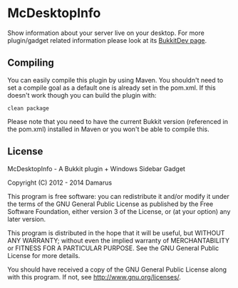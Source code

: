 McDesktopInfo
=============

Show information about your server live on your desktop. For more plugin/gadget related information please look at its [BukkitDev page](http://dev.bukkit.org/server-mods/mcdesktopinfo/).

Compiling
---------

You can easily compile this plugin by using Maven. You shouldn't need to set a compile goal as a default one is already set in the pom.xml. If this doesn't work though you can build the plugin with:

    clean package

Please note that you need to have the current Bukkit version (referenced in the pom.xml) installed in Maven or you won't be able to compile this.

License
-------

McDesktopInfo - A Bukkit plugin + Windows Sidebar Gadget

Copyright (C) 2012 - 2014  Damarus

This program is free software: you can redistribute it and/or modify
it under the terms of the GNU General Public License as published by
the Free Software Foundation, either version 3 of the License, or
(at your option) any later version.

This program is distributed in the hope that it will be useful,
but WITHOUT ANY WARRANTY; without even the implied warranty of
MERCHANTABILITY or FITNESS FOR A PARTICULAR PURPOSE.  See the
GNU General Public License for more details.

You should have received a copy of the GNU General Public License
along with this program.  If not, see <http://www.gnu.org/licenses/>.
